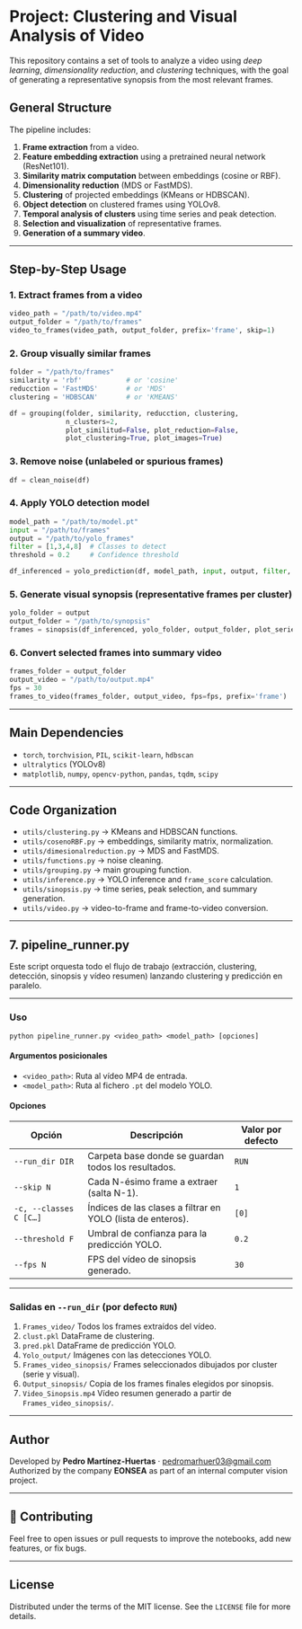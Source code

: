 # Project: Clustering and Visual Analysis of Video

This repository contains a set of tools to analyze a video using *deep learning*, *dimensionality reduction*, and *clustering* techniques, with the goal of generating a representative synopsis from the most relevant frames.

## General Structure

The pipeline includes:

1. **Frame extraction** from a video.
2. **Feature embedding extraction** using a pretrained neural network (ResNet101).
3. **Similarity matrix computation** between embeddings (cosine or RBF).
4. **Dimensionality reduction** (MDS or FastMDS).
5. **Clustering** of projected embeddings (KMeans or HDBSCAN).
6. **Object detection** on clustered frames using YOLOv8.
7. **Temporal analysis of clusters** using time series and peak detection.
8. **Selection and visualization** of representative frames.
9. **Generation of a summary video**.

---

## Step-by-Step Usage

### 1. Extract frames from a video

```python
video_path = "/path/to/video.mp4"
output_folder = "/path/to/frames"
video_to_frames(video_path, output_folder, prefix='frame', skip=1)
```

### 2. Group visually similar frames

```python
folder = "/path/to/frames"
similarity = 'rbf'           # or 'cosine'
reducction = 'FastMDS'       # or 'MDS'
clustering = 'HDBSCAN'       # or 'KMEANS'

df = grouping(folder, similarity, reducction, clustering,
              n_clusters=2,
              plot_similitud=False, plot_reduction=False,
              plot_clustering=True, plot_images=True)
```

### 3. Remove noise (unlabeled or spurious frames)

```python
df = clean_noise(df)
```

### 4. Apply YOLO detection model

```python
model_path = "/path/to/model.pt"
input = "/path/to/frames"
output = "/path/to/yolo_frames"
filter = [1,3,4,8]  # Classes to detect
threshold = 0.2     # Confidence threshold

df_inferenced = yolo_prediction(df, model_path, input, output, filter, conf_threshold=threshold)
```

### 5. Generate visual synopsis (representative frames per cluster)

```python
yolo_folder = output
output_folder = "/path/to/synopsis"
frames = sinopsis(df_inferenced, yolo_folder, output_folder, plot_series=True, plot_frames=True)
```

### 6. Convert selected frames into summary video

```python
frames_folder = output_folder
output_video = "/path/to/output.mp4"
fps = 30
frames_to_video(frames_folder, output_video, fps=fps, prefix='frame')
```

---

## Main Dependencies

* `torch`, `torchvision`, `PIL`, `scikit-learn`, `hdbscan`
* `ultralytics` (YOLOv8)
* `matplotlib`, `numpy`, `opencv-python`, `pandas`, `tqdm`, `scipy`

---

## Code Organization

* `utils/clustering.py` → KMeans and HDBSCAN functions.
* `utils/cosenoRBF.py` → embeddings, similarity matrix, normalization.
* `utils/dimesionalreduction.py` → MDS and FastMDS.
* `utils/functions.py` → noise cleaning.
* `utils/grouping.py` → main grouping function.
* `utils/inference.py` → YOLO inference and `frame_score` calculation.
* `utils/sinopsis.py` → time series, peak selection, and summary generation.
* `utils/video.py` → video-to-frame and frame-to-video conversion.

---
## 7. pipeline\_runner.py

Este script orquesta todo el flujo de trabajo (extracción, clustering, detección, sinopsis y vídeo resumen) lanzando clustering y predicción en paralelo.

---

### Uso

```
python pipeline_runner.py <video_path> <model_path> [opciones]
```

#### Argumentos posicionales

* `<video_path>`: Ruta al vídeo MP4 de entrada.
* `<model_path>`: Ruta al fichero `.pt` del modelo YOLO.

#### Opciones

| Opción                 | Descripción                                                 | Valor por defecto |
| ---------------------- | ----------------------------------------------------------- | ----------------- |
| `--run_dir DIR`        | Carpeta base donde se guardan todos los resultados.         | `RUN`             |
| `--skip N`             | Cada N-ésimo frame a extraer (salta N-1).                   | `1`               |
| `-c, --classes C [C…]` | Índices de las clases a filtrar en YOLO (lista de enteros). | `[0]`             |
| `--threshold F`        | Umbral de confianza para la predicción YOLO.                | `0.2`             |
| `--fps N`              | FPS del vídeo de sinopsis generado.                         | `30`              |

---

### Salidas en `--run_dir` (por defecto `RUN`)

1. `Frames_video/`
   Todos los frames extraídos del vídeo.
2. `clust.pkl`
   DataFrame de clustering.
3. `pred.pkl`
   DataFrame de predicción YOLO.
4. `Yolo_output/`
   Imágenes con las detecciones YOLO.
5. `Frames_video_sinopsis/`
   Frames seleccionados dibujados por cluster (serie y visual).
6. `Output_sinopsis/`
   Copia de los frames finales elegidos por sinopsis.
7. `Video_Sinopsis.mp4`
   Vídeo resumen generado a partir de `Frames_video_sinopsis/`.
---

## Author

Developed by **Pedro Martínez-Huertas** · pedromarhuer03@gmail.com
Authorized by the company **EONSEA** as part of an internal computer vision project.

---
## 🤝 Contributing

Feel free to open issues or pull requests to improve the notebooks, add new features, or fix bugs.

---

## License

Distributed under the terms of the MIT license. See the `LICENSE` file for more details.
